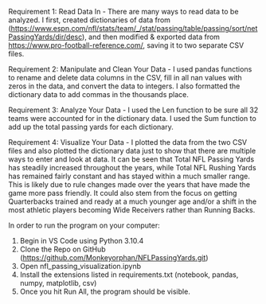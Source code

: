 Requirement 1: Read Data In - There are many ways to read data to be analyzed. I first, created dictionaries of data from (https://www.espn.com/nfl/stats/team/_/stat/passing/table/passing/sort/netPassingYards/dir/desc), and then modified & exported data from https://www.pro-football-reference.com/, saving it to two separate CSV files.

Requirement 2: Manipulate and Clean Your Data - I used pandas functions to rename and delete data columns in the CSV, fill in all nan values with zeros in the data, and convert the data to integers. I also formatted the dictionary data to add commas in the thousands place.

Requirement 3: Analyze Your Data - I used the Len function to be sure all 32 teams were accounted for in the dictionary data. I used the Sum function to add up the total passing yards for each dictionary. 

Requirement 4: Visualize Your Data - I plotted the data from the two CSV files and also plotted the dictionary data just to show that there are multiple ways to enter and look at data. It can be seen that Total NFL Passing Yards has steadily increased throughout the years, while Total NFL Rushing Yards has remained fairly constant and has stayed within a much smaller range. This is likely due to rule changes made over the years that have made the game more pass friendly. It could also stem from the focus on getting Quarterbacks trained and ready at a much younger age and/or a shift in the most athletic players becoming Wide Receivers rather than Running Backs.

In order to run the program on your computer:   
  1. Begin in VS Code using Python 3.10.4
  2. Clone the Repo on GitHub (https://github.com/Monkeyorphan/NFLPassingYards.git)
  3. Open nfl_passing_visualization.ipynb
  4. Install the extensions listed in requirements.txt (notebook, pandas, numpy, matplotlib, csv)
  5. Once you hit Run All, the program should be visible.
